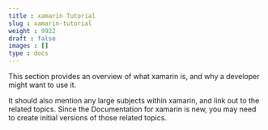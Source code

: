 ```yaml
---
title : xamarin Tutorial
slug : xamarin-tutorial
weight : 9922
draft : false
images : []
type : docs
---
```


This section provides an overview of what xamarin is, and why a developer might want to use it.

It should also mention any large subjects within xamarin, and link out to the related topics.  Since the Documentation for xamarin is new, you may need to create initial versions of those related topics.

